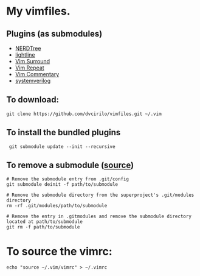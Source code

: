 # My vimfiles.

## Plugins (as submodules)
- [NERDTree](https://github.com/preservim/nerdtree)
- [lightline](https://github.com/itchyny/lightline)
- [Vim Surround](https://github.com/tpope/vim-surround)
- [Vim Repeat](https://github.com/tpope/vim-repeat)
- [Vim Commentary](https://github.com/tpope/vim-commentary)
- [systemverilog](https://github.com/nachumk/systemverilog)

## To download:

`git clone https://github.com/dvcirilo/vimfiles.git ~/.vim`

## To install the bundled plugins
` git submodule update --init --recursive`

## To remove a submodule ([source](https://gist.github.com/myusuf3/7f645819ded92bda6677))
```
# Remove the submodule entry from .git/config
git submodule deinit -f path/to/submodule

# Remove the submodule directory from the superproject's .git/modules directory
rm -rf .git/modules/path/to/submodule

# Remove the entry in .gitmodules and remove the submodule directory located at path/to/submodule
git rm -f path/to/submodule
```

# To source the vimrc:

`echo "source ~/.vim/vimrc" > ~/.vimrc`

